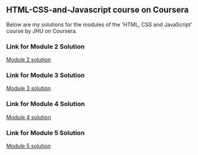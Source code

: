 ## HTML-CSS-and-Javascript course on Coursera

Below are my solutions for the modules of the 'HTML, CSS and JavaScript' course by JHU on Coursera.

### Link for Module 2 Solution

[Module 2 solution](https://lorenzobianco-coder.github.io/HTML-CSS-and-Javascript/module2-solution) 

### Link for Module 3 Solution

[Module 3 solution](https://lorenzobianco-coder.github.io/HTML-CSS-and-Javascript/module3-solution) 

### Link for Module 4 Solution

[Module 4 solution](https://lorenzobianco-coder.github.io/HTML-CSS-and-Javascript/module4-solution) 

### Link for Module 5 Solution

[Module 5 solution](https://lorenzobianco-coder.github.io/HTML-CSS-and-Javascript/module5-solution) 

